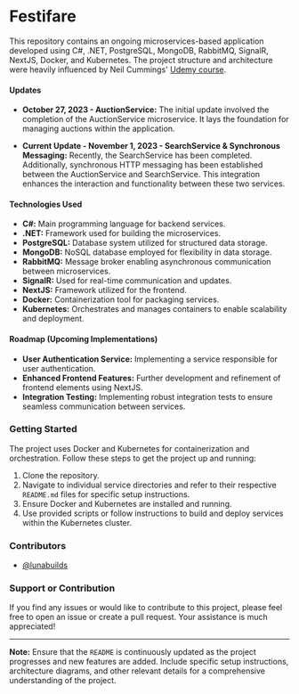 # Festifare

This repository contains an ongoing microservices-based application developed using C#, .NET, PostgreSQL, MongoDB, RabbitMQ, SignalR, NextJS, Docker, and Kubernetes. The project structure and architecture were heavily influenced by Neil Cummings' [Udemy course](https://www.udemy.com/course/build-a-microservices-app-with-dotnet-and-nextjs-from-scratch/).

#### Updates

- **October 27, 2023 - AuctionService:** The initial update involved the completion of the AuctionService microservice. It lays the foundation for managing auctions within the application.

- **Current Update - November 1, 2023 - SearchService & Synchronous Messaging:** Recently, the SearchService has been completed. Additionally, synchronous HTTP messaging has been established between the AuctionService and SearchService. This integration enhances the interaction and functionality between these two services.

#### Technologies Used

- **C#:** Main programming language for backend services.
- **.NET:** Framework used for building the microservices.
- **PostgreSQL:** Database system utilized for structured data storage.
- **MongoDB:** NoSQL database employed for flexibility in data storage.
- **RabbitMQ:** Message broker enabling asynchronous communication between microservices.
- **SignalR:** Used for real-time communication and updates.
- **NextJS:** Framework utilized for the frontend.
- **Docker:** Containerization tool for packaging services.
- **Kubernetes:** Orchestrates and manages containers to enable scalability and deployment.

#### Roadmap (Upcoming Implementations)

- **User Authentication Service:** Implementing a service responsible for user authentication.
- **Enhanced Frontend Features:** Further development and refinement of frontend elements using NextJS.
- **Integration Testing:** Implementing robust integration tests to ensure seamless communication between services.

### Getting Started

The project uses Docker and Kubernetes for containerization and orchestration. Follow these steps to get the project up and running:

1. Clone the repository.
2. Navigate to individual service directories and refer to their respective `README.md` files for specific setup instructions.
3. Ensure Docker and Kubernetes are installed and running.
4. Use provided scripts or follow instructions to build and deploy services within the Kubernetes cluster.

### Contributors

- [@lunabuilds](https://www.github.com/lunabuilds)

### Support or Contribution

If you find any issues or would like to contribute to this project, please feel free to open an issue or create a pull request. Your assistance is much appreciated!


---
**Note:** Ensure that the `README` is continuously updated as the project progresses and new features are added. Include specific setup instructions, architecture diagrams, and other relevant details for a comprehensive understanding of the project.
